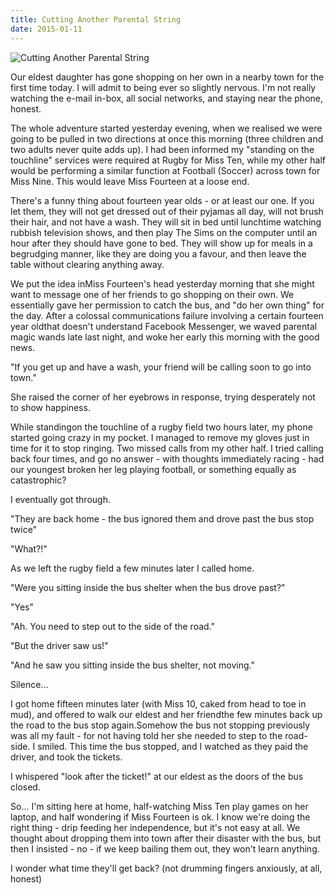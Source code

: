 ```yaml
---
title: Cutting Another Parental String
date: 2015-01-11
---
```


![Cutting Another Parental String](https://source.unsplash.com/dUPDhdeCN84/1600x900)

Our eldest daughter has gone shopping on her own in a nearby town for the first time today. I will admit to being ever so slightly nervous. I'm not really watching the e-mail in-box, all social networks, and staying near the phone, honest.

The whole adventure started yesterday evening, when we realised we were going to be pulled in two directions at once this morning (three children and two adults never quite adds up). I had been informed my "standing on the touchline" services were required at Rugby for Miss Ten, while my other half would be performing a similar function at Football (Soccer) across town for Miss Nine. This would leave Miss Fourteen at a loose end.

There's a funny thing about fourteen year olds - or at least our one. If you let them, they will not get dressed out of their pyjamas all day, will not brush their hair, and not have a wash. They will sit in bed until lunchtime watching rubbish television shows, and then play The Sims on the computer until an hour after they should have gone to bed. They will show up for meals in a begrudging manner, like they are doing you a favour, and then leave the table without clearing anything away.

We put the idea inMiss Fourteen's head yesterday morning that she might want to message one of her friends to go shopping on their own. We essentially gave her permission to catch the bus, and "do her own thing" for the day. After a colossal communications failure involving a certain fourteen year oldthat doesn't understand Facebook Messenger, we waved parental magic wands late last night, and woke her early this morning with the good news.

"If you get up and have a wash, your friend will be calling soon to go into town."

She raised the corner of her eyebrows in response, trying desperately not to show happiness.

While standingon the touchline of a rugby field two hours later, my phone started going crazy in my pocket. I managed to remove my gloves just in time for it to stop ringing. Two missed calls from my other half. I tried calling back four times, and go no answer - with thoughts immediately racing - had our youngest broken her leg playing football, or something equally as catastrophic?

I eventually got through.

"They are back home - the bus ignored them and drove past the bus stop twice"

"What?!"

As we left the rugby field a few minutes later I called home.

"Were you sitting inside the bus shelter when the bus drove past?"

"Yes"

"Ah. You need to step out to the side of the road."

"But the driver saw us!"

"And he saw you sitting inside the bus shelter, not moving."

Silence...

I got home fifteen minutes later (with Miss 10, caked from head to toe in mud), and offered to walk our eldest and her friendthe few minutes back up the road to the bus stop again.Somehow the bus not stopping previously was all my fault - for not having told her she needed to step to the road-side. I smiled. This time the bus stopped, and I watched as they paid the driver, and took the tickets.

I whispered "look after the ticket!" at our eldest as the doors of the bus closed.

So... I'm sitting here at home, half-watching Miss Ten play games on her laptop, and half wondering if Miss Fourteen is ok. I know we're doing the right thing - drip feeding her independence, but it's not easy at all. We thought about dropping them into town after their disaster with the bus, but then I insisted - no - if we keep bailing them out, they won't learn anything.

I wonder what time they'll get back? (not drumming fingers anxiously, at all, honest)